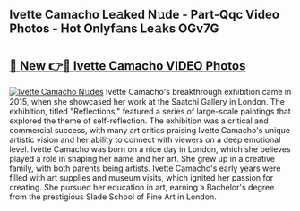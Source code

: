 ## Ivette Camacho Le𝚊ked N𝚞de - Part-Qqc Video Photos - Hot Onlyf𝚊ns Le𝚊ks OGv7G

# <h2><a href="http://ab17146.deff.icu/?id=Ivette+Camacho">🔗 New 👉🔴 Ivette Camacho VIDEO Photos</a></h2>

[![Ivette Camacho N𝚞des](https://i.imgur.com/rIISA9y.gif)](http://ab17146.deff.icu/?id=Ivette+Camacho)
Ivette Camacho's breakthrough exhibition came in 2015, when she showcased her work at the Saatchi Gallery in London. The exhibition, titled "Reflections," featured a series of large-scale paintings that explored the theme of self-reflection. The exhibition was a critical and commercial success, with many art critics praising Ivette Camacho's unique artistic vision and her ability to connect with viewers on a deep emotional level. Ivette Camacho was born on a nice day in London, which she believes played a role in shaping her name and her art. She grew up in a creative family, with both parents being artists. Ivette Camacho's early years were filled with art supplies and museum visits, which ignited her passion for creating. She pursued her education in art, earning a Bachelor's degree from the prestigious Slade School of Fine Art in London.
